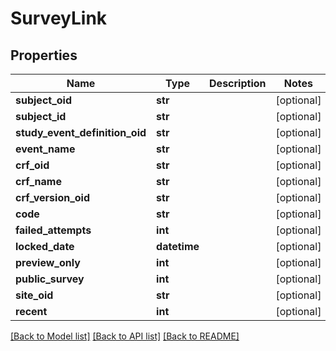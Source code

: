 # SurveyLink

## Properties
Name | Type | Description | Notes
------------ | ------------- | ------------- | -------------
**subject_oid** | **str** |  | [optional] 
**subject_id** | **str** |  | [optional] 
**study_event_definition_oid** | **str** |  | [optional] 
**event_name** | **str** |  | [optional] 
**crf_oid** | **str** |  | [optional] 
**crf_name** | **str** |  | [optional] 
**crf_version_oid** | **str** |  | [optional] 
**code** | **str** |  | [optional] 
**failed_attempts** | **int** |  | [optional] 
**locked_date** | **datetime** |  | [optional] 
**preview_only** | **int** |  | [optional] 
**public_survey** | **int** |  | [optional] 
**site_oid** | **str** |  | [optional] 
**recent** | **int** |  | [optional] 

[[Back to Model list]](../README.md#documentation-for-models) [[Back to API list]](../README.md#documentation-for-api-endpoints) [[Back to README]](../README.md)


